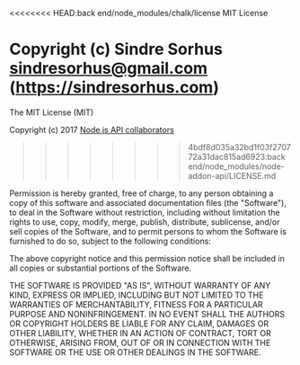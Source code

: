 <<<<<<<< HEAD:back end/node_modules/chalk/license
MIT License

Copyright (c) Sindre Sorhus <sindresorhus@gmail.com> (https://sindresorhus.com)
========
The MIT License (MIT)

Copyright (c) 2017 [Node.js API collaborators](https://github.com/nodejs/node-addon-api#collaborators)
>>>>>>>> 4bdf8d035a32bd1f03f270772a31dac815ad6923:back end/node_modules/node-addon-api/LICENSE.md

Permission is hereby granted, free of charge, to any person obtaining a copy of this software and associated documentation files (the "Software"), to deal in the Software without restriction, including without limitation the rights to use, copy, modify, merge, publish, distribute, sublicense, and/or sell copies of the Software, and to permit persons to whom the Software is furnished to do so, subject to the following conditions:

The above copyright notice and this permission notice shall be included in all copies or substantial portions of the Software.

THE SOFTWARE IS PROVIDED "AS IS", WITHOUT WARRANTY OF ANY KIND, EXPRESS OR IMPLIED, INCLUDING BUT NOT LIMITED TO THE WARRANTIES OF MERCHANTABILITY, FITNESS FOR A PARTICULAR PURPOSE AND NONINFRINGEMENT. IN NO EVENT SHALL THE AUTHORS OR COPYRIGHT HOLDERS BE LIABLE FOR ANY CLAIM, DAMAGES OR OTHER LIABILITY, WHETHER IN AN ACTION OF CONTRACT, TORT OR OTHERWISE, ARISING FROM, OUT OF OR IN CONNECTION WITH THE SOFTWARE OR THE USE OR OTHER DEALINGS IN THE SOFTWARE.
